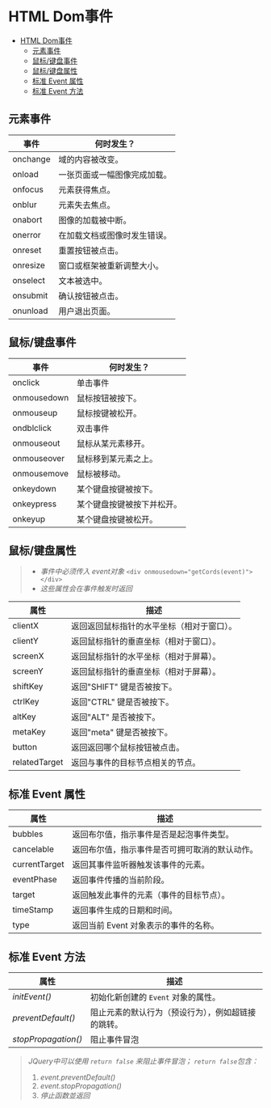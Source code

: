 # HTML Dom事件

<!-- TOC -->

- [HTML Dom事件](#html-dom事件)
    - [元素事件](#元素事件)
    - [鼠标/键盘事件](#鼠标键盘事件)
    - [鼠标/键盘属性](#鼠标键盘属性)
    - [标准 Event 属性](#标准-event-属性)
    - [标准 Event 方法](#标准-event-方法)

<!-- /TOC -->

## 元素事件

|   事件   |          何时发生？          
| -------- | -----------------------
| onchange | 域的内容被改变。             
| onload   | 一张页面或一幅图像完成加载。 
| onfocus  | 元素获得焦点。               
| onblur   | 元素失去焦点。               
| onabort  | 图像的加载被中断。           
| onerror  | 在加载文档或图像时发生错误。 
| onreset  | 重置按钮被点击。             
| onresize | 窗口或框架被重新调整大小。   
| onselect | 文本被选中。                 
| onsubmit | 确认按钮被点击。             
| onunload | 用户退出页面。               

## 鼠标/键盘事件

|    事件     |         何时发生？         
| ----------- | -------------------------- 
| onclick     | 单击事件                   
| onmousedown | 鼠标按钮被按下。           
| onmouseup   | 鼠标按键被松开。           
| ondblclick  | 双击事件                   
| onmouseout  | 鼠标从某元素移开。         
| onmouseover | 鼠标移到某元素之上。       
| onmousemove | 鼠标被移动。               
| onkeydown   | 某个键盘按键被按下。       
| onkeypress  | 某个键盘按键被按下并松开。 
| onkeyup     | 某个键盘按键被松开。       
	
## 鼠标/键盘属性

> - *事件中必须传入 event对象* `<div onmousedown="getCords(event)"></div>`
> - *这些属性会在事件触发时返回*

|     属性      |                     描述                     
| ------------- | --------------------------------------
| clientX       | 返回返回鼠标指针的水平坐标（相对于窗口）。     
| clientY       | 返回鼠标指针的垂直坐标（相对于窗口）。     
| screenX       | 返回鼠标指针的水平坐标（相对于屏幕）。 
| screenY       | 返回鼠标指针的垂直坐标（相对于屏幕）。 
| shiftKey      | 返回"SHIFT" 键是否被按下。   
| ctrlKey       | 返回"CTRL" 键是否被按下。    
| altKey        | 返回"ALT" 是否被按下。      
| metaKey       | 返回"meta" 键是否被按下。    
| button        | 返回返回哪个鼠标按钮被点击。     
| relatedTarget | 返回与事件的目标节点相关的节点。            
	
## 标准 Event 属性

|     属性      |                      描述                      
| ------------- | -------------------------------------
| bubbles       | 返回布尔值，指示事件是否是起泡事件类型。       
| cancelable    | 返回布尔值，指示事件是否可拥可取消的默认动作。 
| currentTarget | 返回其事件监听器触发该事件的元素。             
| eventPhase    | 返回事件传播的当前阶段。                       
| target        | 返回触发此事件的元素（事件的目标节点）。       
| timeStamp     | 返回事件生成的日期和时间。                     
| type          | 返回当前 Event 对象表示的事件的名称。          
	
## 标准 Event 方法

|        属性       |                      描述                      
| ------------------| -------------------------------------
| *initEvent()*       | 初始化新创建的 `Event` 对象的属性。
| *preventDefault()*  | 阻止元素的默认行为（预设行为），例如超链接的跳转。
| *stopPropagation()* | 阻止事件冒泡

> *JQuery中可以使用 `return false` 来阻止事件冒泡； `return false`包含：*
> 1. *event.preventDefault()*
> 2. *event.stopPropagation()*
> 3. *停止函数並返回*
	
	
	
	
	
	
	
	
	
	


